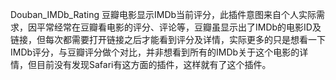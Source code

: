 Douban_IMDb_Rating 豆瓣电影显示IMDb当前评分，此插件意图来自个人实际需求，因平常经常在豆瓣看电影的评分、评论等，豆瓣虽显示出了IMDb的电影ID及链接，但每次都需要打开链接之后才能看到评分及详情，实际更多的只是想看一下IMDb评分，与豆瓣评分做个对比，并非想看到所有的IMDb关于这个电影的详情，但目前没有发现Safari有这方面的插件，这样就有了这个插件。
